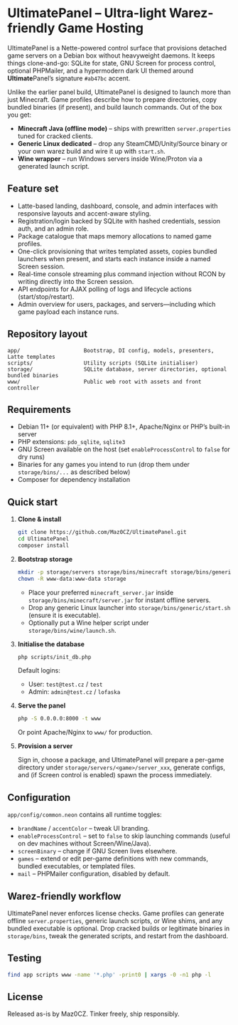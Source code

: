 # UltimatePanel – Ultra-light Warez-friendly Game Hosting

UltimatePanel is a Nette-powered control surface that provisions detached game servers on a Debian box without heavyweight daemons. It keeps things clone-and-go: SQLite for state, GNU Screen for process control, optional PHPMailer, and a hypermodern dark UI themed around **Ultimate**Panel’s signature `#ab47bc` accent.

Unlike the earlier panel build, UltimatePanel is designed to launch more than just Minecraft. Game profiles describe how to prepare directories, copy bundled binaries (if present), and build launch commands. Out of the box you get:

- **Minecraft Java (offline mode)** – ships with prewritten `server.properties` tuned for cracked clients.
- **Generic Linux dedicated** – drop any SteamCMD/Unity/Source binary or your own warez build and wire it up with `start.sh`.
- **Wine wrapper** – run Windows servers inside Wine/Proton via a generated launch script.

## Feature set

- Latte-based landing, dashboard, console, and admin interfaces with responsive layouts and accent-aware styling.
- Registration/login backed by SQLite with hashed credentials, session auth, and an admin role.
- Package catalogue that maps memory allocations to named game profiles.
- One-click provisioning that writes templated assets, copies bundled launchers when present, and starts each instance inside a named Screen session.
- Real-time console streaming plus command injection without RCON by writing directly into the Screen session.
- API endpoints for AJAX polling of logs and lifecycle actions (start/stop/restart).
- Admin overview for users, packages, and servers—including which game payload each instance runs.

## Repository layout

```
app/                    Bootstrap, DI config, models, presenters, Latte templates
scripts/                Utility scripts (SQLite initialiser)
storage/                SQLite database, server directories, optional bundled binaries
www/                    Public web root with assets and front controller
```

## Requirements

- Debian 11+ (or equivalent) with PHP 8.1+, Apache/Nginx or PHP’s built-in server
- PHP extensions: `pdo_sqlite`, `sqlite3`
- GNU Screen available on the host (set `enableProcessControl` to `false` for dry runs)
- Binaries for any games you intend to run (drop them under `storage/bins/...` as described below)
- Composer for dependency installation

## Quick start

1. **Clone & install**

   ```bash
   git clone https://github.com/Maz0CZ/UltimatePanel.git
   cd UltimatePanel
   composer install
   ```

2. **Bootstrap storage**

   ```bash
   mkdir -p storage/servers storage/bins/minecraft storage/bins/generic storage/bins/wine
   chown -R www-data:www-data storage
   ```

   - Place your preferred `minecraft_server.jar` inside `storage/bins/minecraft/server.jar` for instant offline servers.
   - Drop any generic Linux launcher into `storage/bins/generic/start.sh` (ensure it is executable).
   - Optionally put a Wine helper script under `storage/bins/wine/launch.sh`.

3. **Initialise the database**

   ```bash
   php scripts/init_db.php
   ```

   Default logins:

   - User: `test@test.cz` / `test`
   - Admin: `admin@test.cz` / `lofaska`

4. **Serve the panel**

   ```bash
   php -S 0.0.0.0:8000 -t www
   ```

   Or point Apache/Nginx to `www/` for production.

5. **Provision a server**

   Sign in, choose a package, and UltimatePanel will prepare a per-game directory under `storage/servers/<game>/server_xxx`, generate configs, and (if Screen control is enabled) spawn the process immediately.

## Configuration

`app/config/common.neon` contains all runtime toggles:

- `brandName` / `accentColor` – tweak UI branding.
- `enableProcessControl` – set to `false` to skip launching commands (useful on dev machines without Screen/Wine/Java).
- `screenBinary` – change if GNU Screen lives elsewhere.
- `games` – extend or edit per-game definitions with new commands, bundled executables, or templated files.
- `mail` – PHPMailer configuration, disabled by default.

## Warez-friendly workflow

UltimatePanel never enforces license checks. Game profiles can generate offline `server.properties`, generic launch scripts, or Wine shims, and any bundled executable is optional. Drop cracked builds or legitimate binaries in `storage/bins`, tweak the generated scripts, and restart from the dashboard.

## Testing

```bash
find app scripts www -name '*.php' -print0 | xargs -0 -n1 php -l
```

## License

Released as-is by Maz0CZ. Tinker freely, ship responsibly.
